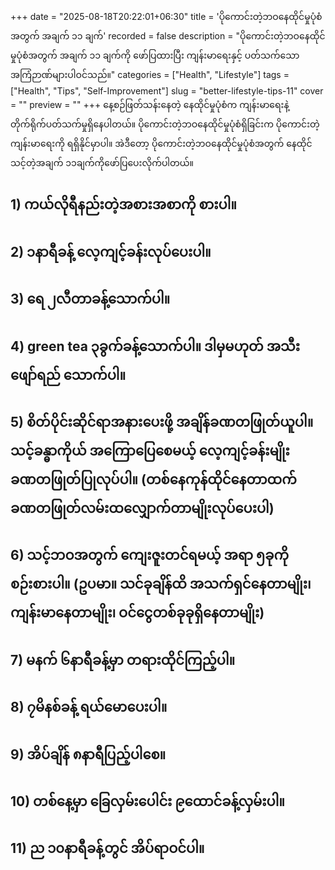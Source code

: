 +++
date = "2025-08-18T20:22:01+06:30"
title = 'ပိုကောင်းတဲ့ဘဝနေထိုင်မှုပုံစံအတွက် အချက် ၁၁ ချက်'
recorded = false
description = "ပိုကောင်းတဲ့ဘဝနေထိုင်မှုပုံစံအတွက် အချက် ၁၁ ချက်ကို ဖော်ပြထားပြီး ကျန်းမာရေးနှင့် ပတ်သက်သော အကြံဉာဏ်များပါဝင်သည်။"
categories = ["Health", "Lifestyle"]
tags = ["Health", "Tips", "Self-Improvement"]
slug = "better-lifestyle-tips-11"
cover = ""
preview = ""
+++
နေ့စဉ်ဖြတ်သန်းနေတဲ့ နေထိုင်မှုပုံစံက ကျန်းမာရေးနဲ့ တိုက်ရိုက်ပတ်သက်မှုရှိနေပါတယ်။ ပိုကောင်းတဲ့ဘဝနေထိုင်မှုပုံစံရှိခြင်းက ပိုကောင်းတဲ့ကျန်းမာရေးကို ရရှိနိုင်မှာပါ။ အဲဒီတော့ ပိုကောင်းတဲ့ဘဝနေထိုင်မှုပုံစံအတွက် နေထိုင်သင့်တဲ့အချက် ၁၁ချက်ကိုဖော်ပြပေးလိုက်ပါတယ်။

## 1) ကယ်လိုရီနည်းတဲ့အစားအစာကို စားပါ။
## 2) ၁နာရီခန့် လေ့ကျင့်ခန်းလုပ်ပေးပါ။
## 3) ရေ ၂လီတာခန့်သောက်ပါ။
## 4) green tea ၃ခွက်ခန့်သောက်ပါ။ ဒါမှမဟုတ် အသီးဖျော်ရည် သောက်ပါ။
## 5) စိတ်ပိုင်းဆိုင်ရာအနားပေးဖို့ အချိန်ခဏတဖြုတ်ယူပါ။ သင့်ခန္ဓာကိုယ် အကြောပြေစေမယ့် လေ့ကျင့်ခန်းမျိုး ခဏတဖြုတ်ပြုလုပ်ပါ။  (တစ်နေကုန်ထိုင်နေတာထက် ခဏတဖြုတ်လမ်းထလျှောက်တာမျိုးလုပ်ပေးပါ)
## 6) သင့်ဘဝအတွက် ကျေးဇူးတင်ရမယ့် အရာ ၅ခုကို စဉ်းစားပါ။ (ဥပမာ။ သင်ခုချိန်ထိ အသက်ရှင်နေတာမျိုး၊ ကျန်းမာနေတာမျိုး၊ ဝင်ငွေတစ်ခုခုရှိနေတာမျိုး)
## 7) မနက် ၆နာရီခန့်မှာ တရားထိုင်ကြည့်ပါ။
## 8) ၇မိနစ်ခန့် ရယ်မောပေးပါ။
## 9) အိပ်ချိန် ၈နာရီပြည့်ပါစေ။
## 10) တစ်နေ့မှာ ခြေလှမ်းပေါင်း ၉ထောင်ခန့်လှမ်းပါ။
## 11) ည ၁၀နာရီခန့်တွင် အိပ်ရာဝင်ပါ။